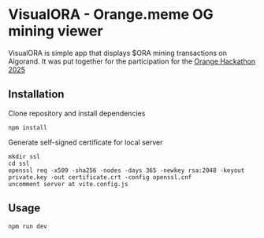 # VisualORA - Orange.meme OG mining viewer  

VisualORA is simple app that displays $ORA mining transactions on Algorand.
It was put together for the participation for the [Orange Hackathon 2025](https://github.com/orangesmeme/ora-hackathon-2025)

## Installation

Clone repository and install dependencies

```
npm install
```

Generate self-signed certificate for local server
```
mkdir ssl
cd ssl
openssl req -x509 -sha256 -nodes -days 365 -newkey rsa:2048 -keyout private.key -out certificate.crt -config openssl.cnf
uncomment server at vite.config.js
```
## Usage

```
npm run dev
```

